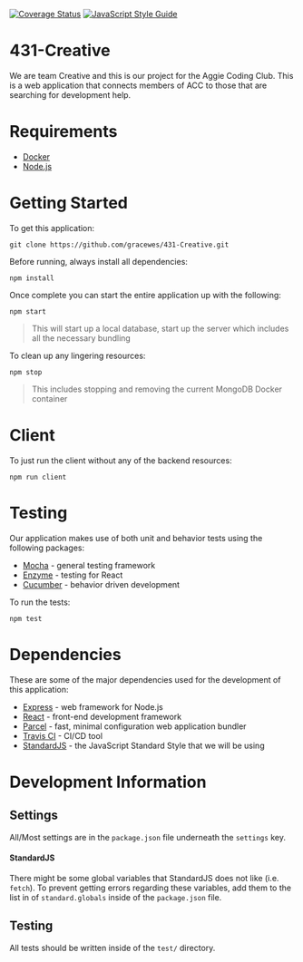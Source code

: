 [![Coverage Status](https://coveralls.io/repos/github/jeff-hykin/431-Creative/badge.svg?branch=master)](https://coveralls.io/github/jeff-hykin/431-Creative?branch=master) [![JavaScript Style Guide](https://img.shields.io/badge/code%20style-standard-brightgreen.svg)](https://standardjs.com)

# 431-Creative
We are team Creative and this is our project for the Aggie Coding Club. This is a web application that connects members of ACC to those that are searching for development help.

# Requirements
- [Docker](https://www.docker.com/get-started)
- [Node.js](https://nodejs.org/en/)

# Getting Started
To get this application:
```
git clone https://github.com/gracewes/431-Creative.git
```
Before running, always install all dependencies:
```
npm install
```
Once complete you can start the entire application up with the following:
```
npm start
```
> This will start up a local database, start up the server which includes all the necessary bundling

To clean up any lingering resources:
```
npm stop
```
> This includes stopping and removing the current MongoDB Docker container

# Client
To just run the client without any of the backend resources:
```
npm run client
```

# Testing
Our application makes use of both unit and behavior tests using the following packages:
- [Mocha](https://mochajs.org/) - general testing framework
- [Enzyme](https://airbnb.io/enzyme/) - testing for React
- [Cucumber](https://cucumber.io/) - behavior driven development

To run the tests:
```
npm test
```

# Dependencies
These are some of the major dependencies used for the development of this application:
- [Express](https://expressjs.com/) - web framework for Node.js
- [React](https://reactjs.org/) - front-end development framework
- [Parcel](https://parceljs.org/) - fast, minimal configuration web application bundler
- [Travis CI](https://travis-ci.org/) - CI/CD tool
- [StandardJS](https://standardjs.com/) - the JavaScript Standard Style that we will be using

# Development Information
## Settings
All/Most settings are in the `package.json` file underneath the `settings` key.

#### StandardJS
There might be some global variables that StandardJS does not like (i.e. `fetch`). To prevent getting errors regarding these variables, add them to the list in of `standard.globals` inside of the `package.json` file.

## Testing
All tests should be written inside of the `test/` directory.